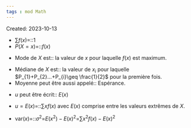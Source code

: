 ```yaml
---
tags : mod Math
---
```

Created: 2023-10-13

- $\sum f(x)$=::$1$
- $P(X=x)$=::$f(x)$
<!--SR:!2023-11-13,3,230-->
- Mode de $X$ est:: la valeur de $x$ pour laquelle $f(x)$ est maximum.
<!--SR:!2023-11-20,10,270-->
- Médiane de $X$ est:: la valeur de $x_{i}$ pour laquelle $P_{1}+P_{2}...+P_{i}\geq \frac{1}{2}$ pour la première fois.
- Moyenne peut être aussi appelé:: Espérance.
<!--SR:!2023-11-11,3,268-->
- $u$ peut être écrit:: $E(x)$
<!--SR:!2023-11-13,3,250-->
- $u=E(x)$=::$\sum xf(x)$ avec $E(x)$ comprise entre les valeurs extrêmes de $X$.
<!--SR:!2023-11-11,3,268-->
- $\text{var}(x)$=::$\sigma^{2}$=$E(x^2)-E(x)^2$=$\sum x^{2}f(x)-E(x)^{2}$
<!--SR:!2023-11-11,3,250-->
